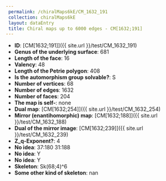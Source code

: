 ```yaml
--- 
 permalink: /chiralMaps6kE/CM_1632_191 
 collection: chiralMaps6kE
 layout: dataEntry
 title: Chiral maps up to 6000 edges - CM[1632;191]
---
```


- **ID**: [CM[1632;191]]({{ site.url }}/test/CM_1632_191)
- **Genus of the underlying surface**: 681
- **Length of the face**: 16
- **Valency**: 48
- **Length of the Petrie polygon**: 408
- **Is the automorphism group solvable?**: S
- **Number of vertices**: 68
- **Number of edges**: 1632
- **Number of faces**: 204
- **The map is self-**: none
- **Dual map**: [CM[1632;254]]({{ site.url }}/test/CM_1632_254)
- **Mirror (enantihomorphic) map**: [CM[1632;188]]({{ site.url }}/test/CM_1632_188)
- **Dual of the mirror image**: [CM[1632;239]]({{ site.url }}/test/CM_1632_239)
- **Z_q-Exponent?**: 4
- **No idea**:  37:180 31:188
- **No idea**: Y
- **No idea**: Y
- **Skeleton**: Sk(68;4)^6
- **Some other kind of skeleton**: nan
